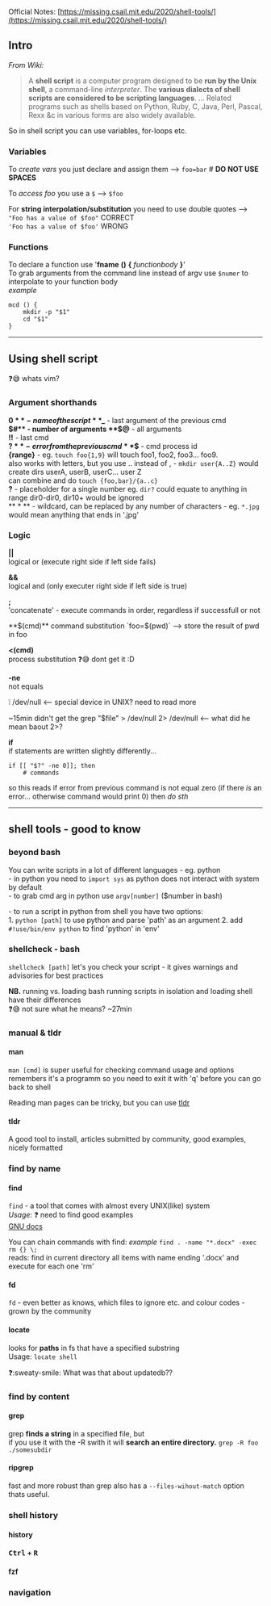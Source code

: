 
Official Notes: [https://missing.csail.mit.edu/2020/shell-tools/](https://missing.csail.mit.edu/2020/shell-tools/)

## Intro

_From Wiki:_  
> A **shell script** is a computer program designed to be **run by the Unix shell**, a command-line *interpreter*. The **various dialects of shell scripts are considered to be scripting languages**. ... Related programs such as shells based on Python, Ruby, C, Java, Perl, Pascal, Rexx &c in various forms are also widely available.

So in shell script you can use variables, for-loops etc.

### Variables
To _create vars_ you just declare and assign them -->
`foo=bar` # **DO NOT USE SPACES**   

To _access foo_ you use a `$` --> `$foo`   

For **string interpolation/substitution** you need to use double quotes -->  
`"Foo has a value of $foo"` CORRECT  
`'Foo has a value of $foo'` WRONG  

### Functions
To declare a function use '**fname** **()** **{** _functionbody_ **}**'  
To grab arguments from the command line instead of argv use `$numer` to interpolate to your function body  
_example_

	mcd () {
		mkdir -p "$1"
		cd "$1" 
	}

---
## Using shell script
:question::sweat_smile: whats vim?  

### Argument shorthands
**$0** - name of the script   
**$_** - last argument of the previous cmd  
**$#** - number of arguments  
**$@** - all arguments  
**!!** - last cmd  
**$?** - error from the previous cmd  
**$$** - cmd process id  
**{range}** - eg. `touch foo{1,9}` will touch foo1, foo2, foo3... foo9.  
also works with letters, but you use .. instead of , - `mkdir user{A..Z}` would create dirs userA, userB, userC... user Z  
can combine and do `touch {foo,bar}/{a..c}`  
**?** - placeholder for a single number eg. `dir?` could equate to anything in range dir0-dir0, dir10+ would be ignored  
** \* ** - wildcard, can be replaced by any number of characters - eg. `*.jpg` would mean anything that ends in '.jpg'  



### Logic
**||**  
logical or (execute right side if left side fails)

**&&**  
logical and (only executer right side if left side is true)

**;**  
'concatenate' - execute commands in order, regardless if successfull or not

**$(cmd)**  
command substitution  
`foo=$(pwd)` --> store the result of pwd in foo

**<(cmd)**  
process substitution
:question::sweat_smile: dont get it :D

**-ne**  
not equals

:grey_exclamation: /dev/null  <-- special device in UNIX? need to read more

~15min didn't get the grep "$file" > /dev/null 2> /dev/null <-- what did he mean baout 2>?

**if**  
if statements are written slightly differently...

	if [[ "$?" -ne 0]]; then
		# commands

so this reads if error from previous command is not equal zero (if there _is_ an error... otherwise command would print 0) then _do sth_  

---
## shell tools - good to know

### beyond bash
You can write scripts in a lot of different languages - eg. python  
\- in python you need to `import sys` as python does not interact with system by default  
\- to grab cmd arg in python use `argv[number]` ($number in bash)  

\- to run a script in python from shell you have two options:  
	1. `python [path]` to use python and parse 'path' as an argument
	2. add `#!use/bin/env python` to find 'python' in 'env'


### shellcheck - bash
`shellcheck [path]` let's you check your script - it gives warnings and advisories for best practices

**NB.** running vs. loading bash
running scripts in isolation and loading shell have their differences  
:question::sweat_smile: not sure what he means? ~27min  




### manual & tldr
#### man
`man [cmd]` is super useful for checking command usage and options  
remembers it's a programm so you need to exit it with 'q' before you can go back to shell  

Reading man pages can be tricky, but you can use [tldr](#tldr)

#### tldr
A good tool to install, articles submitted by community, good examples, nicely formatted 




### find by name
#### find
`find` - a tool that comes with almost every UNIX(like) system  
_Usage:_ :question: need to find good examples    
[GNU docs](http://www.gnu.org/software/findutils/)  

You can chain commands with find:
_example_
`find . -name "*.docx" -exec rm {} \;`  
reads: find in current directory all items with name ending '.docx' and execute for each one 'rm'  

#### fd
`fd` - even better as knows, which files to ignore etc. and colour codes - grown by the community  

#### locate
looks for **paths** in fs that have a specified substring  
Usage: `locate shell`  

:question::sweaty-smile: What was that about updatedb??




### find by content
#### grep
grep **finds a string** in a specified file, but  
if you use it with the -R swith it will **search an entire directory.**
`grep -R foo ./somesubdir` 

#### ripgrep
fast and more robust than grep
also has a `--files-wihout-match` option thats useful.




### shell history
#### history

#### <kbd>Ctrl</kbd> + <kbd>R</kbd>

#### fzf





### navigation

